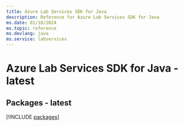 ```yaml
---
title: Azure Lab Services SDK for Java
description: Reference for Azure Lab Services SDK for Java
ms.date: 01/10/2024
ms.topic: reference
ms.devlang: java
ms.service: labservices
---
```

# Azure Lab Services SDK for Java - latest
## Packages - latest
[!INCLUDE [packages](lab-services-index.md)]